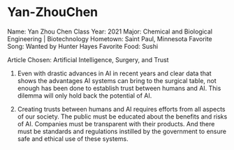# Yan-ZhouChen
Name: Yan Zhou Chen
Class Year: 2021
Major: Chemical and Biological Engineering | Biotechnology
Hometown: Saint Paul, Minnesota
Favorite Song: Wanted by Hunter Hayes
Favorite Food: Sushi

Article Chosen: Artificial Intelligence, Surgery, and Trust
1. Even with drastic advances in AI in recent years and clear data that shows the advantages AI systems can bring to the surgical table, not enough has been done to establish trust between humans and AI. This dilemma will only hold back the potential of AI.

2. Creating trusts between humans and AI requires efforts from all aspects of our society. The public must be educated about the benefits and risks of AI. Companies must be transparent with their products. And there must be standards and regulations instilled by the government to ensure safe and ethical use of these systems.

